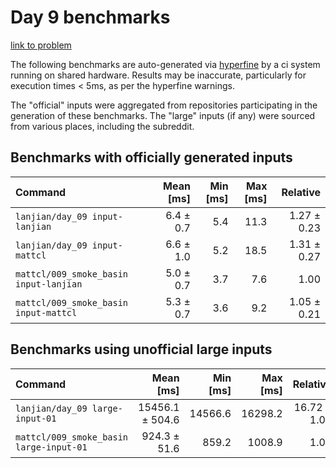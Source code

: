 # Day 9 benchmarks

[link to problem](http://adventofcode.com/2021/day/9)

The following benchmarks are auto-generated via [hyperfine](https://github.com/sharkdp/hyperfine) by a ci system running on shared hardware. Results may be inaccurate, particularly for execution times < 5ms, as per the hyperfine warnings.

The "official" inputs were aggregated from repositories participating in the generation of these benchmarks. The "large" inputs (if any) were sourced from various places, including the subreddit.

## Benchmarks with officially generated inputs
| Command | Mean [ms] | Min [ms] | Max [ms] | Relative |
|:---|---:|---:|---:|---:|
| `lanjian/day_09 input-lanjian` | 6.4 ± 0.7 | 5.4 | 11.3 | 1.27 ± 0.23 |
| `lanjian/day_09 input-mattcl` | 6.6 ± 1.0 | 5.2 | 18.5 | 1.31 ± 0.27 |
| `mattcl/009_smoke_basin input-lanjian` | 5.0 ± 0.7 | 3.7 | 7.6 | 1.00 |
| `mattcl/009_smoke_basin input-mattcl` | 5.3 ± 0.7 | 3.6 | 9.2 | 1.05 ± 0.21 |
## Benchmarks using unofficial large inputs
| Command | Mean [ms] | Min [ms] | Max [ms] | Relative |
|:---|---:|---:|---:|---:|
| `lanjian/day_09 large-input-01` | 15456.1 ± 504.6 | 14566.6 | 16298.2 | 16.72 ± 1.08 |
| `mattcl/009_smoke_basin large-input-01` | 924.3 ± 51.6 | 859.2 | 1008.9 | 1.00 |

